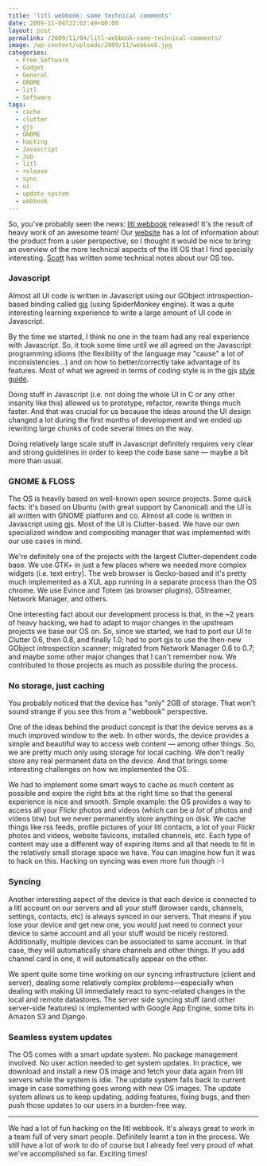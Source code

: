 ```yaml
---
title: 'litl webbook: some technical comments'
date: 2009-11-04T22:02:49+00:00
layout: post
permalink: /2009/11/04/litl-webbook-some-technical-comments/
image: /wp-content/uploads/2009/11/webbook.jpg
categories:
  - Free Software
  - Gadget
  - General
  - GNOME
  - litl
  - Software
tags:
  - cache
  - clutter
  - gjs
  - GNOME
  - hacking
  - Javascript
  - Job
  - litl
  - release
  - sync
  - ui
  - update system
  - webbook
---
```

So, you've probably seen the news: [litl webbook](http://www.litl.com)
released! It's the result of heavy work of an awesome team! Our
[website](http://www.litl.com) has a lot of information about the product from
a user perspective, so I thought it would be nice to bring an overview of the
more technical aspects of the litl OS that I find specially interesting.
[Scott](http://cananian.livejournal.com/58744.html) has written some technical
notes about our OS too.

### Javascript

Almost all UI code is written in Javascript using our GObject
introspection-based binding called [gjs](http://live.gnome.org/Gjs) (using
SpiderMonkey engine). It was a quite interesting learning experience to write a
large amount of UI code in Javascript.

By the time we started, I think no one in the team had any real experience with
Javascript. So, it took some time until we all agreed on the Javascript
programming idioms (the flexibility of the language may "cause" a lot of
inconsistencies...) and on how to better/correctly take advantage of
its features. Most of what we agreed in terms of coding style is in the gjs
[style guide](http://git.gnome.org/cgit/gjs/tree/doc/Style_Guide.txt).

Doing stuff in Javascript (i.e. not doing the whole UI in C or any other
insanity like this) allowed us to prototype, refactor, rewrite things
much faster. And that was crucial for us because the ideas around the UI design
changed a lot during the first months of development and we ended up rewriting
large chunks of code several times on the way.

Doing relatively large scale stuff in Javascript definitely requires very clear
and strong guidelines in order to keep the code base sane — maybe a bit more
than usual.

### GNOME & FLOSS

The OS is heavily based on well-known open source projects. Some quick facts:
it's based on Ubuntu (with great support by Canonical) and the UI is all
written with GNOME platform and co. Almost all code is written in Javascript
using gjs. Most of the UI is Clutter-based. We have our own specialized window
and compositing manager that was implemented with our use cases in mind.

We're definitely one of the projects with the
largest Clutter-dependent code base. We use GTK+ in just a few places where we
needed more complex widgets (i.e. text entry). The web browser is Gecko-based
and it's pretty much implemented as a XUL app running in a separate process
than the OS chrome. We use Evince and Totem (as browser plugins), GStreamer,
Network Manager, and others.

One interesting fact about our development process is that, in the ~2 years of
heavy hacking, we had to adapt to major changes in the upstream projects we
base our OS on. So, since we started, we had to port our UI to Clutter 0.6,
then 0.8, and finally 1.0; had to port gjs to use the then-new GObject
introspection scanner; migrated from Network Manager 0.6 to 0.7; and maybe
some other major changes that I can't remember now. We contributed to
those projects as much as possible during the process.

### No storage, just caching

You probably noticed that the device has "only" 2GB of storage. That won't
sound strange if you see this from a "webbook" perspective.

One of the ideas behind the product concept is that the device serves as a much
improved window to the web. In other words, the device provides a simple and
beautiful way to access web content — among other things.  So, we are pretty
much only using storage for local caching. We don't really store any real
permanent data on the device. And that brings some interesting challenges on
how we implemented the OS.

We had to implement some smart ways to cache as much content as possible and
expire the right bits at the right time so that the general experience is nice
and smooth. Simple example: the OS provides a way to access all your Flickr
photos and videos (which can be _a lot_ of photos and videos btw) but we never
permanently store anything on disk. We cache things like rss feeds, profile
pictures of your litl contacts, a lot of your Flickr photos and videos, website
favicons, installed channels, etc. Each type of content may use a different way
of expiring items and all that needs to fit in the relatively small storage
space we have. You can imagine how fun it was to hack on this. Hacking on
syncing was even more fun though :-)

### Syncing

Another interesting aspect of the device is that each device is
connected to a litl account on our servers and all your stuff (browser cards,
channels, settings, contacts, etc) is always synced in our servers.
That means if you lose your device and get new one, you would just need to
connect your device to same account and all your stuff would be nicely
restored. Additionally, multiple devices can be associated to same account. In
that case, they will automatically share channels and other things. If you add
channel card in one, it will automatically appear on the other.

We spent quite some time working on our syncing infrastructure (client and
server), dealing some relatively complex problems—especially when
dealing with making UI immediately react to sync-related changes in the local
and remote datastores.  The server side syncing stuff (and other server-side
features) is implemented with Google App Engine, some bits in Amazon S3
and Django.

### Seamless system updates

The OS comes with a smart update system. No package management involved. No
user action needed to get system updates. In practice, we download and install
a new OS image and fetch your data again from litl servers while the system is
idle. The update system falls back to current image in case something goes
wrong with new OS images. The update system allows us to keep updating, adding
features, fixing bugs, and then push those updates to our users in a
burden-free way.

* * *

We had a lot of fun hacking on the litl webbook. It's always great to work in a
team full of very smart people. Definitely learnt a ton in the process. We
still have a lot of work to do of course but I already feel very proud of what
we've accomplished so far. Exciting times!

